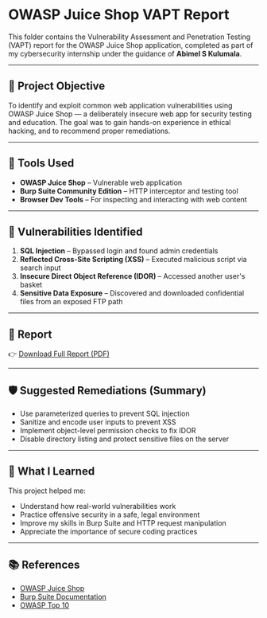 # OWASP Juice Shop VAPT Report

This folder contains the Vulnerability Assessment and Penetration Testing (VAPT) report for the OWASP Juice Shop application, completed as part of my cybersecurity internship under the guidance of **Abimel S Kulumala**.

---

## 📌 Project Objective

To identify and exploit common web application vulnerabilities using OWASP Juice Shop — a deliberately insecure web app for security testing and education. The goal was to gain hands-on experience in ethical hacking, and to recommend proper remediations.

---

## 🧰 Tools Used

- **OWASP Juice Shop** – Vulnerable web application
- **Burp Suite Community Edition** – HTTP interceptor and testing tool
- **Browser Dev Tools** – For inspecting and interacting with web content

---

## 🐞 Vulnerabilities Identified

1. **SQL Injection** – Bypassed login and found admin credentials
2. **Reflected Cross-Site Scripting (XSS)** – Executed malicious script via search input
3. **Insecure Direct Object Reference (IDOR)** – Accessed another user's basket
4. **Sensitive Data Exposure** – Discovered and downloaded confidential files from an exposed FTP path

---

## 📄 Report

👉 [Download Full Report (PDF)](./JuiceShop_project_report.pdf)

---

## 🛡️ Suggested Remediations (Summary)

- Use parameterized queries to prevent SQL injection
- Sanitize and encode user inputs to prevent XSS
- Implement object-level permission checks to fix IDOR
- Disable directory listing and protect sensitive files on the server

---

## 🧠 What I Learned

This project helped me:
- Understand how real-world vulnerabilities work
- Practice offensive security in a safe, legal environment
- Improve my skills in Burp Suite and HTTP request manipulation
- Appreciate the importance of secure coding practices

---

## 📚 References

- [OWASP Juice Shop](https://github.com/juice-shop/juice-shop)
- [Burp Suite Documentation](https://portswigger.net/burp/documentation)
- [OWASP Top 10](https://owasp.org/www-project-top-ten/)






